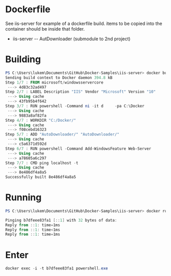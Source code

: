 # Dockerfile

See iis-server for example of a dockerfile build. items to be copied into the container should be inside that folder.

- iis-server
-- AutDownloader (submodule to 2nd project)


# Building 
```powershell
PS C:\Users\lukem\Documents\GitHub\Docker-Samples\iis-server> docker build -t iis .
Sending build context to Docker daemon 394.8 kB
Step 1/7 : FROM microsoft/windowsservercore
 ---> 4d83c32ad497
Step 2/7 : LABEL Description "IIS" Vendor "Microsoft" Version "10"
 ---> Using cache
 ---> 43fb95b4f642
Step 3/7 : RUN powershell -Command ni -it d     -pa C:\Docker
 ---> Using cache
 ---> 9883a8af82fa
Step 4/7 : WORKDIR "C:/Docker/"
 ---> Using cache
 ---> f08cebd16323
Step 5/7 : ADD "AutoDownloader/" "AutoDownloader/"
 ---> Using cache
 ---> c5a6371d592d
Step 6/7 : RUN powershell -Command Add-WindowsFeature Web-Server
 ---> Using cache
 ---> a78605a6c297
Step 7/7 : CMD ping localhost -t
 ---> Using cache
 ---> 8e486df4a8a5
Successfully built 8e486df4a8a5
```

# Running
```powershell
PS C:\Users\lukem\Documents\GitHub\Docker-Samples\iis-server> docker run iis

Pinging b7dfeee83fa1 [::1] with 32 bytes of data:
Reply from ::1: time=1ms
Reply from ::1: time<1ms
Reply from ::1: time=1ms
```

# Enter
```powershell
docker exec -i -t b7dfeee83fa1 powershell.exe
```